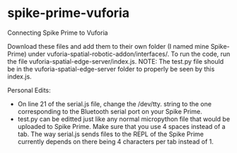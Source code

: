 # spike-prime-vuforia
Connecting Spike Prime to Vuforia

Download these files and add them to their own folder (I named mine Spike-Prime) under vuforia-spatial-robotic-addon/interfaces/. To run the code, run the file vuforia-spatial-edge-server/index.js. NOTE: The test.py file should be in the vuforia-spatial-edge-server folder to properly be seen by this index.js.

Personal Edits:
* On line 21 of the serial.js file, change the /dev/tty. string to the one corresponding to the Bluetooth serial port on your Spike Prime.
* test.py can be editted just like any normal micropython file that would be uploaded to Spike Prime. Make sure that you use 4 spaces instead of a tab. The way serial.js sends files to the REPL of the Spike Prime currently depends on there being 4 characters per tab instead of 1.
